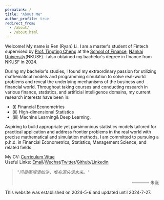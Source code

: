 ```yaml
---
permalink: /
title: "About Me"
author_profile: true
redirect_from: 
  - /about/
  - /about.html
---
```



Welcome! My name is Ren (Ryan) Li. I am a master's student of Fintech supervised by [Prof. Tingting Cheng](https://sites.google.com/site/tingtingcheng2014/home) at the [School of Finance](http://en.finance.nankai.edu.cn/), [Nankai University](https://en.nankai.edu.cn/)(NKUSF). I also obtained my bachelor's degree in finance from NKUSF in 2024. 

During my bachelor's studies, I found my extraordinary passion for utilizing mathematical models and programming simulation to solve real-world problems and reveal the underlying mechanisms of the business and financial world. Throughout taking courses and conducting research in various finance, statistics, and artificial intelligence domains, my current research interests have been in:
- (i) Financial Econometrics
- (ii) High-dimensional Statistics 
- (iii) Machine Learning& Deep Learning. 

Aspiring to build appropriate yet parsimonious statistics models tailored for practical application and address frontier problems in the real world with precise mathematical and simulation methods, I am committed to pursuing a p.h.d. in Financial Econometrics, Statistics, Management Science, and related fields. 

My CV: [Curriculum Vitae](../assets/CurriculumVitae.pdf)  
Useful Links: [Email](mailto:2013455@mail.nankai.edu.cn)/[Wechat](../images/Wechat.jpg)/[Twitter](https://twitter.com/RyanLee32714932)/[Github](https://github.com/Ren-Ryan-Li)/[Linkedin](https://www.linkedin.com/in/%E4%BB%BB-%E6%9D%8E-8692b9225/)



  > "_问渠哪得清如许，唯有源头活水来。_"
> <p align="right">  ———— 朱熹 </p>

This website was established on 2024-5-6 and updated until 2024-7-27.
